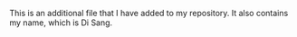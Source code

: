 This is an additional file that I have added to my repository.
It also contains my name, which is Di Sang.
